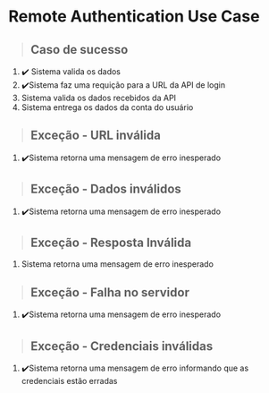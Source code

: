 # Remote Authentication Use Case

> ## Caso de sucesso
1. ✔️ Sistema valida os dados
2. ✔️Sistema faz uma requição para a URL da API de login
3. Sistema valida os dados recebidos da API
4. Sistema entrega os dados da conta do usuário

> ## Exceção - URL inválida
1. ✔️Sistema retorna uma mensagem de erro inesperado

> ## Exceção - Dados inválidos
1. ✔️Sistema retorna uma mensagem de erro inesperado

> ## Exceção - Resposta Inválida
1. Sistema retorna uma mensagem de erro inesperado

> ## Exceção - Falha no servidor
1. ✔️Sistema retorna uma mensagem de erro inesperado

> ## Exceção - Credenciais inválidas
1. ✔️Sistema retorna uma mensagem de erro informando que as credenciais estão erradas